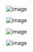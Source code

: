 
![image](https://github.com/CourseReps/ECEN452-Spring2016/blob/master/Students/Mazin-M-Mustafa/Lab2/PreLab/Zol_1_1.png) <br>

![image](https://github.com/CourseReps/ECEN452-Spring2016/blob/master/Students/Mazin-M-Mustafa/Lab2/PreLab/Zol_1_2.png) <br>

![image](https://github.com/CourseReps/ECEN452-Spring2016/blob/master/Students/Mazin-M-Mustafa/Lab2/PreLab/Zol_2_1.png) <br>

![image](https://github.com/CourseReps/ECEN452-Spring2016/blob/master/Students/Mazin-M-Mustafa/Lab2/PreLab/Zol_2_2.png) <br>
